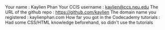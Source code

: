 Your name : Kaylien Phan
Your CCIS username : kaylien@ccs.neu.edu
The URL of the github repo : https://github.com/kaylien
The domain name you registered : kaylienphan.com
How far you got in the Codecademy tutorials : Had some CSS/HTML knowledge beforehand, so didn't use the tutorials